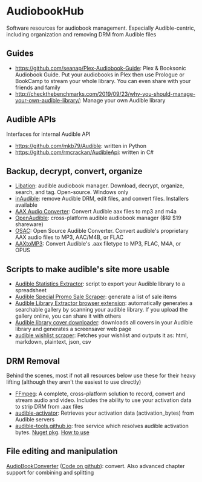 # AudiobookHub
Software resources for audiobook management. Especially Audible-centric, including organization and removing DRM from Audible files

## Guides
* https://github.com/seanap/Plex-Audiobook-Guide: Plex & Booksonic Audiobook Guide. Put your audiobooks in Plex then use Prologue or BookCamp to stream your whole library. You can even share with your friends and family
* http://checkthebenchmarks.com/2019/09/23/why-you-should-manage-your-own-audible-library/: Manage your own Audible library

## Audible APIs

Interfaces for internal Audible API

* https://github.com/mkb79/Audible: written in Python
* https://github.com/rmcrackan/AudibleApi: written in C#

## Backup, decrypt, convert, organize

* [Libation](https://github.com/rmcrackan/Libation): audible audiobook manager. Download, decrypt, organize, search, and tag. Open-source. Windows only
* [inAudible](https://github.com/rmcrackan/inAudible): remove Audible DRM, edit files, and convert files. Installers available
* [AAX Audio Converter](https://github.com/audiamus/AaxAudioConverter): Convert Audible aax files to mp3 and m4a
* [OpenAudible](https://openaudible.org/): cross-platform audible audiobook manager (~~$12~~ $19 shareware)
* [OSAC](https://github.com/adrifcastr/OSAC): Open Source Audible Converter. Convert audible's proprietary AAX audio files to MP3, AAC/M4B, or FLAC
* [AAXtoMP3](https://github.com/KrumpetPirate/AAXtoMP3): Convert Audible's .aax filetype to MP3, FLAC, M4A, or OPUS

## Scripts to make audible's site more usable

* [Audible Statistics Extractor](https://www.themodernnomad.com/audible-statistics-extractor/): script to export your Audible library to a spreadsheet
* [Audible Special Promo Sale Scraper](https://github.com/joonaspaakko/audible-special-promo-sale-scraper): generate a list of sale items
* [Audible Library Extractor browser extension](https://github.com/joonaspaakko/audible-library-extractor/): automatically generates a searchable gallery by scanning your audible library. If you upload the gallery online, you can share it with others
* [Audible library cover downloader](https://github.com/joonaspaakko/audible-library-cover-downloader): downloads all covers in your Audible library and generates a screensaver web page
* [audible wishlist scraper](https://github.com/joonaspaakko/audible-wishlist-scraper): Fetches your wishlist and outputs it as: html, markdown, plaintext, json, csv

## DRM Removal

Behind the scenes, most if not all resources below use these for their heavy lifting (although they aren't the easiest to use directly)

* [FFmpeg](https://ffmpeg.org/ffmpeg-all.html#Audible-AAX): A complete, cross-platform solution to record, convert and stream audio and video. Includes the ability to use your activation data to strip DRM from .aax files
* [audible-activator](https://github.com/inAudible-NG/audible-activator): Retrieves your activation data (activation_bytes) from Audible servers
* [audible-tools.github.io](https://audible-tools.github.io): free service which resolves audible activation bytes. [Nuget pkg](https://www.nuget.org/packages/Aax.Activation.ApiClient/1.0.0). [How to use](https://github.com/JKamsker/OSAC/blob/master/OSAC/MainWindow.xaml.cs#L172)

## File editing and manipulation
[AudioBookConverter](https://www.recoupler.com/products/audiobookconverter) ([Code on github](https://github.com/yermak/AudioBookConverter)): convert. Also advanced chapter support for combining and splitting
